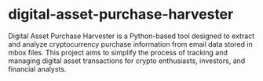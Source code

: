 # digital-asset-purchase-harvester
Digital Asset Purchase Harvester is a Python-based tool designed to extract and analyze cryptocurrency purchase information from email data stored in mbox files. This project aims to simplify the process of tracking and managing digital asset transactions for crypto enthusiasts, investors, and financial analysts.
